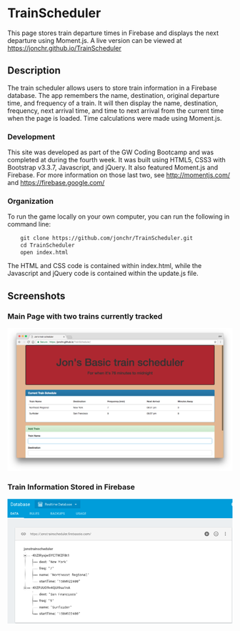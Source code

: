 # TrainScheduler
This page stores train departure times in Firebase and displays the next departure using Moment.js. A live version can be viewed at https://jonchr.github.io/TrainScheduler

## Description

The train scheduler allows users to store train information in a Firebase database. The app remembers the name, destination, original departure time, and frequency of a train. It will then display the name, destination, frequency, next arrival time, and time to next arrival from the current time when the page is loaded. Time calculations were made using Moment.js.

### Development

This site was developed as part of the GW Coding Bootcamp and was completed at during the fourth week. It was built using HTML5, CSS3 with Bootstrap v3.3.7, Javascript, and jQuery. It also featured Moment.js and Firebase. For more information on those last two, see http://momentjs.com/ and https://firebase.google.com/

### Organization

To run the game locally on your own computer, you can run the following in command line:

		git clone https://github.com/jonchr/TrainScheduler.git
		cd TrainScheduler
		open index.html

The HTML and CSS code is contained within index.html, while the Javascript and jQuery code is contained within the update.js file.

## Screenshots
### Main Page with two trains currently tracked
![Main Page](main_page.png)
### Train Information Stored in Firebase
![Firebase Screenshot](firebase_screenshot.png)